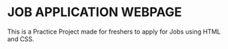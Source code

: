 # JOB APPLICATION WEBPAGE
This is a Practice Project made for freshers to apply for Jobs using HTML and CSS.
